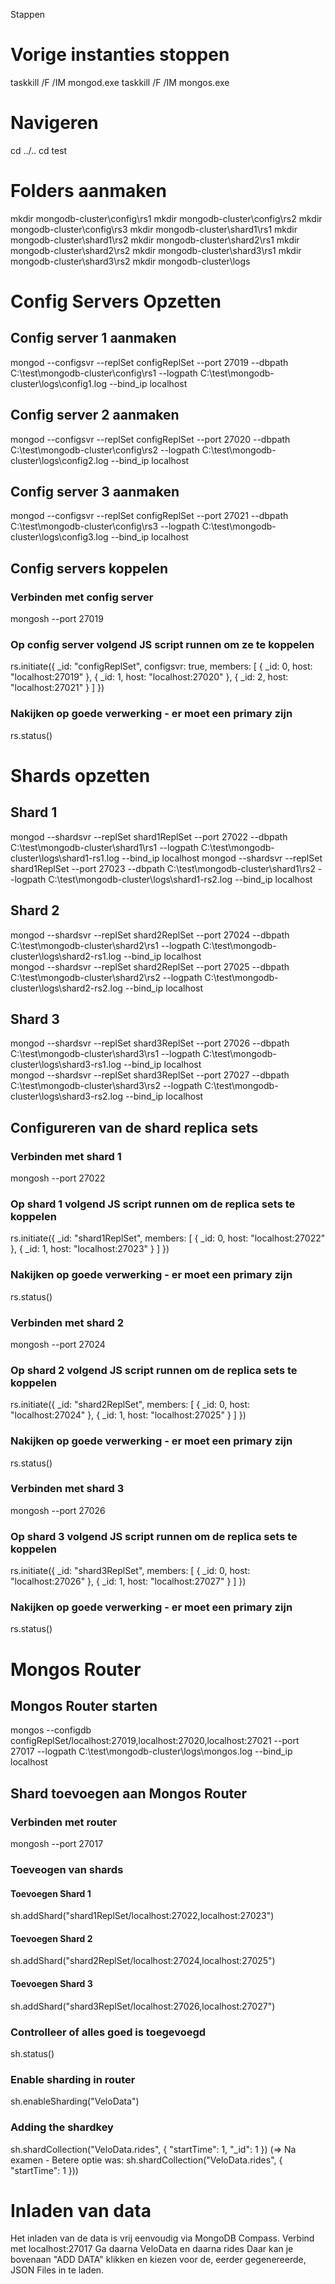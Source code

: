 Stappen

# Vorige instanties stoppen
taskkill /F /IM mongod.exe
taskkill /F /IM mongos.exe

# Navigeren
cd ../..
cd test

# Folders aanmaken
mkdir mongodb-cluster\config\rs1
mkdir mongodb-cluster\config\rs2
mkdir mongodb-cluster\config\rs3
mkdir mongodb-cluster\shard1\rs1
mkdir mongodb-cluster\shard1\rs2
mkdir mongodb-cluster\shard2\rs1
mkdir mongodb-cluster\shard2\rs2
mkdir mongodb-cluster\shard3\rs1
mkdir mongodb-cluster\shard3\rs2 
mkdir mongodb-cluster\logs

# Config Servers Opzetten
## Config server 1 aanmaken
mongod --configsvr --replSet configReplSet --port 27019 --dbpath C:\test\mongodb-cluster\config\rs1 --logpath C:\test\mongodb-cluster\logs\config1.log --bind_ip localhost

## Config server 2 aanmaken
mongod --configsvr --replSet configReplSet --port 27020 --dbpath C:\test\mongodb-cluster\config\rs2 --logpath C:\test\mongodb-cluster\logs\config2.log --bind_ip localhost

## Config server 3 aanmaken
mongod --configsvr --replSet configReplSet --port 27021 --dbpath C:\test\mongodb-cluster\config\rs3 --logpath C:\test\mongodb-cluster\logs\config3.log --bind_ip localhost

## Config servers koppelen
### Verbinden met config server
mongosh --port 27019

### Op config server volgend JS script runnen om ze te koppelen
rs.initiate({
  _id: "configReplSet",
  configsvr: true,
  members: [
    { _id: 0, host: "localhost:27019" },
    { _id: 1, host: "localhost:27020" },
    { _id: 2, host: "localhost:27021" }
  ]
})

### Nakijken op goede verwerking - er moet een primary zijn
rs.status()


# Shards opzetten
## Shard 1
mongod --shardsvr --replSet shard1ReplSet --port 27022 --dbpath C:\test\mongodb-cluster\shard1\rs1 --logpath C:\test\mongodb-cluster\logs\shard1-rs1.log --bind_ip localhost
mongod --shardsvr --replSet shard1ReplSet --port 27023 --dbpath C:\test\mongodb-cluster\shard1\rs2 --logpath C:\test\mongodb-cluster\logs\shard1-rs2.log --bind_ip localhost
																							  
## Shard 2																							  
mongod --shardsvr --replSet shard2ReplSet --port 27024 --dbpath C:\test\mongodb-cluster\shard2\rs1 --logpath C:\test\mongodb-cluster\logs\shard2-rs1.log --bind_ip localhost																					  
mongod --shardsvr --replSet shard2ReplSet --port 27025 --dbpath C:\test\mongodb-cluster\shard2\rs2 --logpath C:\test\mongodb-cluster\logs\shard2-rs2.log --bind_ip localhost
																							 
## Shard 3                                                                                     
mongod --shardsvr --replSet shard3ReplSet --port 27026 --dbpath C:\test\mongodb-cluster\shard3\rs1 --logpath C:\test\mongodb-cluster\logs\shard3-rs1.log --bind_ip localhost																					  
mongod --shardsvr --replSet shard3ReplSet --port 27027 --dbpath C:\test\mongodb-cluster\shard3\rs2 --logpath C:\test\mongodb-cluster\logs\shard3-rs2.log --bind_ip localhost

## Configureren van de shard replica sets
### Verbinden met shard 1
mongosh --port 27022

### Op shard 1 volgend JS script runnen om de replica sets te koppelen
rs.initiate({
  _id: "shard1ReplSet",
  members: [
    { _id: 0, host: "localhost:27022" },
    { _id: 1, host: "localhost:27023" }
  ]
})

### Nakijken op goede verwerking - er moet een primary zijn
rs.status()

### Verbinden met shard 2
mongosh --port 27024

### Op shard 2 volgend JS script runnen om de replica sets te koppelen
rs.initiate({
  _id: "shard2ReplSet",
  members: [
    { _id: 0, host: "localhost:27024" },
    { _id: 1, host: "localhost:27025" }
  ]
})

### Nakijken op goede verwerking - er moet een primary zijn
rs.status()


### Verbinden met shard 3
mongosh --port 27026

### Op shard 3 volgend JS script runnen om de replica sets te koppelen
rs.initiate({
  _id: "shard3ReplSet",
  members: [
    { _id: 0, host: "localhost:27026" },
    { _id: 1, host: "localhost:27027" }
  ]
})

### Nakijken op goede verwerking - er moet een primary zijn
rs.status()

# Mongos Router
## Mongos Router starten
mongos --configdb configReplSet/localhost:27019,localhost:27020,localhost:27021 --port 27017 --logpath C:\test\mongodb-cluster\logs\mongos.log --bind_ip localhost

## Shard toevoegen aan Mongos Router
### Verbinden met router
mongosh --port 27017

### Toeveogen van shards
#### Toevoegen Shard 1
sh.addShard("shard1ReplSet/localhost:27022,localhost:27023")

#### Toevoegen Shard 2
sh.addShard("shard2ReplSet/localhost:27024,localhost:27025")

#### Toevoegen Shard 3
sh.addShard("shard3ReplSet/localhost:27026,localhost:27027")

### Controlleer of alles goed is toegevoegd
sh.status()

### Enable sharding in router
sh.enableSharding("VeloData")

### Adding the shardkey
sh.shardCollection("VeloData.rides", { "startTime": 1, "_id": 1 })
(=> Na examen - Betere optie was: sh.shardCollection("VeloData.rides", { "startTime": 1 }))

# Inladen van data
Het inladen van de data is vrij eenvoudig via MongoDB Compass.
Verbind met localhost:27017
Ga daarna VeloData en daarna rides
Daar kan je bovenaan "ADD DATA" klikken en kiezen voor de, eerder gegenereerde, JSON Files in te laden.